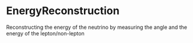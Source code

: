 # EnergyReconstruction
Reconstructing the energy of the neutrino by measuring the angle and the energy of the lepton/non-lepton
